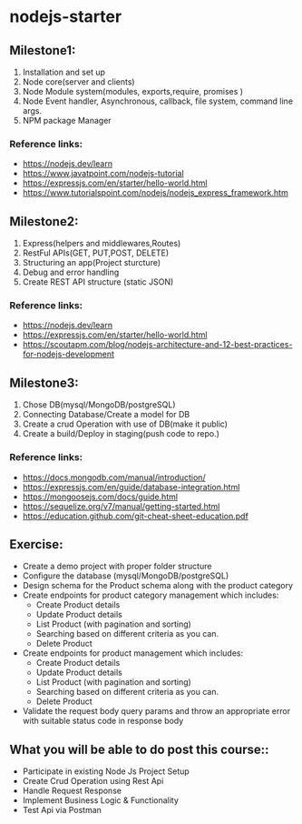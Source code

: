 # nodejs-starter

## Milestone1:

1. Installation and set up
2. Node core(server and clients)
3. Node Module system(modules, exports,require, promises )
4. Node Event handler, Asynchronous, callback, file system, command line args.
5. NPM package Manager

### Reference links:

- https://nodejs.dev/learn
- https://www.javatpoint.com/nodejs-tutorial
- https://expressjs.com/en/starter/hello-world.html
- https://www.tutorialspoint.com/nodejs/nodejs_express_framework.htm

## Milestone2:

1. Express(helpers and middlewares,Routes)
2. RestFul APIs(GET, PUT,POST, DELETE)
3. Structuring an app(Project sturcture)
4. Debug and error handling
5. Create REST API structure (static JSON)

### Reference links:

- https://nodejs.dev/learn
- https://expressjs.com/en/starter/hello-world.html
- https://scoutapm.com/blog/nodejs-architecture-and-12-best-practices-for-nodejs-development

## Milestone3:

1. Chose DB(mysql/MongoDB/postgreSQL)
2. Connecting Database/Create a model for DB
3. Create a crud Operation with use of DB(make it public)
4. Create a build/Deploy in staging(push code to repo.)

### Reference links:

- https://docs.mongodb.com/manual/introduction/
- https://expressjs.com/en/guide/database-integration.html
- https://mongoosejs.com/docs/guide.html
- https://sequelize.org/v7/manual/getting-started.html
- https://education.github.com/git-cheat-sheet-education.pdf

## Exercise:

- Create a demo project with proper folder structure
- Configure the database (mysql/MongoDB/postgreSQL)
- Design schema for the Product schema along with the product category
- Create endpoints for product category management which includes:
  - Create Product details
  - Update Product details
  - List Product (with pagination and sorting)
  - Searching based on different criteria as you can.
  - Delete Product
- Create endpoints for product management which includes:
  - Create Product details
  - Update Product details
  - List Product (with pagination and sorting)
  - Searching based on different criteria as you can.
  - Delete Product
- Validate the request body query params and throw an appropriate error with suitable status code in response body

## What you will be able to do post this course::

- Participate in existing Node Js Project Setup
- Create Crud Operation using Rest Api
- Handle Request Response
- Implement Business Logic & Functionality
- Test Api via Postman
